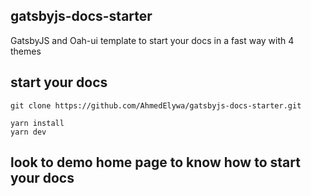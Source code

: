## gatsbyjs-docs-starter

GatsbyJS and Oah-ui template to start your docs in a fast way with 4 themes

## start your docs

```shell
git clone https://github.com/AhmedElywa/gatsbyjs-docs-starter.git

yarn install
yarn dev
```

## look to demo home page to know how to start your docs
